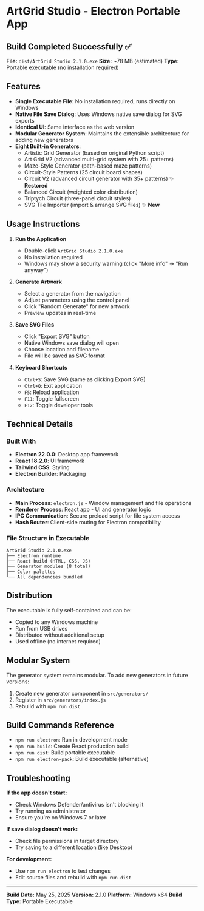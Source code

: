 # ArtGrid Studio - Electron Portable App

## Build Completed Successfully ✅

**File:** `dist/ArtGrid Studio 2.1.0.exe`
**Size:** ~78 MB (estimated)
**Type:** Portable executable (no installation required)

## Features

- **Single Executable File**: No installation required, runs directly on Windows
- **Native File Save Dialog**: Uses Windows native save dialog for SVG exports
- **Identical UI**: Same interface as the web version
- **Modular Generator System**: Maintains the extensible architecture for adding new generators
- **Eight Built-in Generators**:
  - Artistic Grid Generator (based on original Python script)
  - Art Grid V2 (advanced multi-grid system with 25+ patterns)
  - Maze-Style Generator (path-based maze patterns)
  - Circuit-Style Patterns (25 circuit board shapes)
  - Circuit V2 (advanced circuit generator with 35+ patterns) ✨ **Restored**
  - Balanced Circuit (weighted color distribution)
  - Triptych Circuit (three-panel circuit styles)
  - SVG Tile Importer (import & arrange SVG files) ✨ **New**

## Usage Instructions

1. **Run the Application**
   - Double-click `ArtGrid Studio 2.1.0.exe`
   - No installation required
   - Windows may show a security warning (click "More info" → "Run anyway")

2. **Generate Artwork**
   - Select a generator from the navigation
   - Adjust parameters using the control panel
   - Click "Random Generate" for new artwork
   - Preview updates in real-time

3. **Save SVG Files**
   - Click "Export SVG" button
   - Native Windows save dialog will open
   - Choose location and filename
   - File will be saved as SVG format

4. **Keyboard Shortcuts**
   - `Ctrl+S`: Save SVG (same as clicking Export SVG)
   - `Ctrl+Q`: Exit application
   - `F5`: Reload application
   - `F11`: Toggle fullscreen
   - `F12`: Toggle developer tools

## Technical Details

### Built With
- **Electron 22.0.0**: Desktop app framework
- **React 18.2.0**: UI framework
- **Tailwind CSS**: Styling
- **Electron Builder**: Packaging

### Architecture
- **Main Process**: `electron.js` - Window management and file operations
- **Renderer Process**: React app - UI and generator logic
- **IPC Communication**: Secure preload script for file system access
- **Hash Router**: Client-side routing for Electron compatibility

### File Structure in Executable
```
ArtGrid Studio 2.1.0.exe
├── Electron runtime
├── React build (HTML, CSS, JS)
├── Generator modules (8 total)
├── Color palettes
└── All dependencies bundled
```

## Distribution

The executable is fully self-contained and can be:
- Copied to any Windows machine
- Run from USB drives
- Distributed without additional setup
- Used offline (no internet required)

## Modular System

The generator system remains modular. To add new generators in future versions:

1. Create new generator component in `src/generators/`
2. Register in `src/generators/index.js`
3. Rebuild with `npm run dist`

## Build Commands Reference

- `npm run electron`: Run in development mode
- `npm run build`: Create React production build
- `npm run dist`: Build portable executable
- `npm run electron-pack`: Build executable (alternative)

## Troubleshooting

**If the app doesn't start:**
- Check Windows Defender/antivirus isn't blocking it
- Try running as administrator
- Ensure you're on Windows 7 or later

**If save dialog doesn't work:**
- Check file permissions in target directory
- Try saving to a different location (like Desktop)

**For development:**
- Use `npm run electron` to test changes
- Edit source files and rebuild with `npm run dist`

---

**Build Date:** May 25, 2025
**Version:** 2.1.0
**Platform:** Windows x64
**Build Type:** Portable Executable
